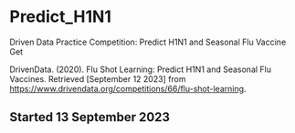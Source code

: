 # Predict_H1N1
Driven Data Practice Competition: Predict H1N1 and Seasonal Flu Vaccine Get

DrivenData. (2020). Flu Shot Learning: Predict H1N1 and Seasonal Flu Vaccines. Retrieved [September 12 2023] from https://www.drivendata.org/competitions/66/flu-shot-learning.

## Started 13 September 2023
